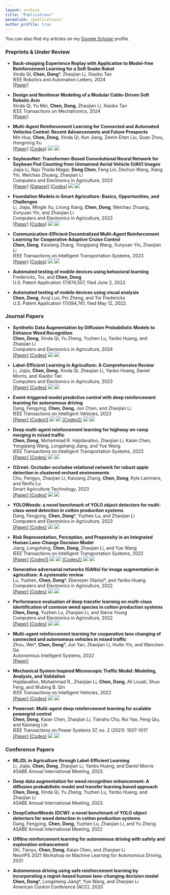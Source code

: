 ```yaml
---
layout: archive
title: "Publications"
permalink: /publications/
author_profile: true
---
```


You can also find my articles on my [Google Scholar](https://scholar.google.com/citations?hl=en&user=dwvTqeUAAAAJ&view_op=list_works&sortby=pubdate) profile.

### Preprints & Under Review
- **Back-stepping Experience Replay with Application to Model-free Reinforcement Learning for a Soft Snake Robot** \
  Xinda Qi, **Chen, Dong***, Zhaojian Li, Xiaobo Tan \
  IEEE Robotics and Automation Letters, 2024 \
  [[Paper]](https://arxiv.org/abs/2401.11372)

- **Design and Nonlinear Modeling of a Modular Cable-Driven Soft Robotic Arm** \
  Xinda Qi, Yu Mei, **Chen, Dong**, Zhaojian Li, Xiaobo Tan \
  IEEE Transactions on Mechatronics, 2024 \
  [[Paper]](https://arxiv.org/abs/2401.06377)

- **Multi-Agent Reinforcement Learning for Connected and Automated Vehicles Control: Recent Advancements and Future Prospects** \
  Min Hua, **Chen, Dong**, Xinda Qi, Kun Jiang, Zemin Eitan Liu, Quan Zhou, Hongming Xu \
  [[Paper]](https://arxiv.org/abs/2312.11084) [[Codes]](https://github.com/huahuaedi/MARL_in_CAV_control_review) ![](https://img.shields.io/github/stars/huahuaedi/MARL_in_CAV_control_review) ![](https://img.shields.io/github/forks/huahuaedi/MARL_in_CAV_control_review)

- **SoybeanNet: Transformer-Based Convolutional Neural Network for Soybean Pod Counting from Unmanned Aerial Vehicle (UAV) Images** \
  Jiajia Li, Raju Thada Magar, **Dong Chen**, Feng Lin, Dechun Wang, Xiang Yin, Weichao Zhuang, Zhaojian Li \
  Computers and Electronics in Agriculture, 2023 \
  [[Paper]](https://arxiv.org/abs/2310.10861)  [[Dataset]](https://www.kaggle.com/datasets/jiajiali/uav-based-soybean-pod-images) [[Codes]](https://github.com/JiajiaLi04/Soybean-Pod-Counting-from-UAV-Images) ![](https://img.shields.io/github/stars/JiajiaLi04/Soybean-Pod-Counting-from-UAV-Images) ![](https://img.shields.io/github/forks/JiajiaLi04/Soybean-Pod-Counting-from-UAV-Images)


- **Foundation Models in Smart Agriculture: Basics, Opportunities, and Challenges** \
  Li, Jiajia, Mingle Xu, Lirong Xiang, **Chen, Dong**, Weichao Zhuang, Xunyuan Yin, and Zhaojian Li \
  Computers and Electronics in Agriculture, 2023 \
  [[Paper]](https://www.sciencedirect.com/science/article/pii/S0168169923008001?dgcid=coauthor) [[Codes]](https://github.com/JiajiaLi04/Agriculture-Foundation-Models) ![](https://img.shields.io/github/stars/JiajiaLi04/Agriculture-Foundation-Models) ![](https://img.shields.io/github/forks/JiajiaLi04/Agriculture-Foundation-Models)
  

- **Communication-Efficient Decentralized Multi-Agent Reinforcement Learning for Cooperative Adaptive Cruise Control** \
 **Chen, Dong**, Kaixiang Zhang, Yongqiang Wang, Xunyuan Yin, Zhaojian Li \
 IEEE Transactions on Intelligent Transportation Systems, 2023 \
 [[Paper]](https://arxiv.org/abs/2308.02345) [[Codes]](https://github.com/DongChen06/MACACC) ![](https://img.shields.io/github/stars/DongChen06/MACACC) ![](https://img.shields.io/github/forks/DongChen06/MACACC)

- **Automated testing of mobile devices using behavioral learning** \
  Fredericks, Tor, and **Chen, Dong** \
  U.S. Patent Application 17/674,557, filed June 2, 2022.
  
- **Automated testing of mobile devices using visual analysis** \
**Chen, Dong**, Anqi Luo, Pei Zheng, and Tor Fredericks \
  U.S. Patent Application 17/094,741, filed May 12, 2022.

### Journal Papers
- **Synthetic Data Augmentation by Diffusion Probabilistic Models to Enhance Weed Recognition**  \
  **Chen, Dong**, Xinda Qi, Yu Zheng, Yuzhen Lu, Yanbo Huang, and Zhaojian Li \
  Computers and Electronics in Agriculture, 2024 \
  [[Paper]](https://www.sciencedirect.com/science/article/abs/pii/S0168169923009055) [[Codes]](https://github.com/DongChen06/DMWeeds) ![](https://img.shields.io/github/stars/DongChen06/DMWeeds) ![](https://img.shields.io/github/forks/DongChen06/DMWeeds)
  
- **Label-Efficient Learning in Agriculture: A Comprehensive Review** \
  Li, Jiajia, **Chen, Dong**, Xinda Qi, Zhaojian Li, Yanbo Huang, Daniel Morris, and Xiaobo Tan \
  Computers and Electronics in Agriculture, 2023 \
  [[Paper]](https://www.sciencedirect.com/science/article/abs/pii/S0168169923008001) [[Codes]](https://github.com/DongChen06/Label-efficient-in-Agriculture) ![](https://img.shields.io/github/stars/DongChen06/Label-efficient-in-Agriculture) ![](https://img.shields.io/github/forks/DongChen06/Label-efficient-in-Agriculture)

-  **Event-triggered model predictive control with deep reinforcement learning for autonomous driving** \
  Dang, Fengying, **Chen, Dong**, Jun Chen, and Zhaojian Li \
  IEEE Transactions on Intelligent Vehicles, 2023 \
  [[Paper]](https://ieeexplore.ieee.org/document/10306336) [[Codes1]](https://github.com/DangFengying/RL-based-event-triggered-MPC) ![](https://img.shields.io/github/stars/DangFengying/RL-based-event-triggered-MPC) ![](https://img.shields.io/github/forks/DangFengying/RL-based-event-triggered-MPC)  [[Codes2]](https://github.com/DangFengying/RL-based-event-triggered-MPC) ![](https://img.shields.io/github/stars/DongChen06/Event-trigger-MPC) ![](https://img.shields.io/github/forks/DongChen06/Event-trigger-MPC)

- **Deep multi-agent reinforcement learning for highway on-ramp merging in mixed traffic** \
  **Chen, Dong**, Mohammad R. Hajidavalloo, Zhaojian Li, Kaian Chen, Yongqiang Wang, Longsheng Jiang, and Yue Wang \
   IEEE Transactions on Intelligent Transportation Systems, 2023 \
   [[Paper]](https://ieeexplore.ieee.org/abstract/document/10159552) [[Codes]](https://github.com/DongChen06/MARL_CAVs)  ![](https://img.shields.io/github/stars/DongChen06/MARL_CAVs)  ![](https://img.shields.io/github/forks/DongChen06/MARL_CAVs)
  
-  **O2rnet: Occluder-occludee relational network for robust apple detection in clustered orchard environments** \
  Chu, Pengyu, Zhaojian Li, Kaixiang Zhang, **Chen, Dong**, Kyle Lammers, and Renfu Lu \
  Smart Agriculture Technology, 2023 \
  [[Paper]](https://www.sciencedirect.com/science/article/pii/S2772375523001132) [[Codes]](https://github.com/pengyuchu/MSUAppleDatasetv2) ![](https://img.shields.io/github/stars/pengyuchu/MSUAppleDatasetv2) ![](https://img.shields.io/github/forks/pengyuchu/MSUAppleDatasetv2)

-  **YOLOWeeds: a novel benchmark of YOLO object detectors for multi-class weed detection in cotton production systems** \
    Dang, Fengying, **Chen, Dong***, Yuzhen Lu, and Zhaojian Li \
    Computers and Electronics in Agriculture, 2023 \
    [[Paper]](https://www.sciencedirect.com/science/article/abs/pii/S0168169923000431) [[Codes]](https://github.com/DongChen06/DCW)  ![](https://img.shields.io/github/stars/DongChen06/DCW) ![](https://img.shields.io/github/forks/DongChen06/DCW)

- **Risk Representation, Perception, and Propensity in an Integrated Human Lane-Change Decision Model** \
  Jiang, Longsheng, **Chen, Dong**, Zhaojian Li, and Yue Wang \
  IEEE Transactions on Intelligent Transportation Systems, 2022 \
  [[Paper]](https://ieeexplore.ieee.org/abstract/document/9901459) [[Codes1]](https://github.com/LongshengJiang/NGSIM-tools) ![](https://img.shields.io/github/stars/LongshengJiang/NGSIM-tools) ![](https://img.shields.io/github/forks/LongshengJiang/NGSIM-tools)  [[Codes2]](https://github.com/LongshengJiang/NGSIM-tools) ![](https://img.shields.io/github/stars/DongChen06/PathTrackingBicycle) ![](https://img.shields.io/github/forks/DongChen06/PathTrackingBicycle)
  
- **Generative adversarial networks (GANs) for image augmentation in agriculture: A systematic review** \
  Lu, Yuzhen, **Chen, Dong***, Ebenezer Olaniyi*, and Yanbo Huang \
  Computers and Electronics in Agriculture, 2022 \
  [[Paper]](https://www.sciencedirect.com/science/article/abs/pii/S0168169922005233) [[Codes]](https://github.com/DongChen06/GANs-Agriculture)  ![](https://img.shields.io/github/stars/DongChen06/GANs-Agriculture) ![](https://img.shields.io/github/forks/DongChen06/GANs-Agriculture)
  
- **Performance evaluation of deep transfer learning on multi-class identification of common weed species in cotton production systems** \
  **Chen, Dong**, Yuzhen Lu, Zhaojian Li, and Sierra Young \
  Computers and Electronics in Agriculture, 2022 \
  [[Paper]](https://www.sciencedirect.com/science/article/abs/pii/S0168169922005233) [[Codes]](https://github.com/DongChen06/CottonWeeds)  ![](https://img.shields.io/github/stars/DongChen06/CottonWeeds) ![](https://img.shields.io/github/forks/DongChen06/CottonWeeds)
  
- **Multi-agent reinforcement learning for cooperative lane changing of connected and autonomous vehicles in mixed traffic** \
  Zhou, Wei*, **Chen, Dong***, Jun Yan, Zhaojian Li, Huilin Yin, and Wanchen Ge \
  Autonomous Intelligent Systems, 2022 \
  [[Paper]](https://link.springer.com/article/10.1007/s43684-022-00023-5) 

-  **Mechanical System Inspired Microscopic Traffic Model: Modeling, Analysis, and Validation**  \
   Hajidavalloo, Mohammad R., Zhaojian Li, **Chen, Dong**, Ali Louati, Shuo Feng, and Wubing B. Qin \
   IEEE Transactions on Intelligent Vehicles, 2022 \
   [[Paper]](https://ieeexplore.ieee.org/abstract/document/9695257) [[Codes]](https://github.com/DongChen06/NGSIM_DATA_PROCESSING)  ![](https://img.shields.io/github/stars/DongChen06/NGSIM_DATA_PROCESSING) ![](https://img.shields.io/github/forks/DongChen06/NGSIM_DATA_PROCESSING)

- **Powernet: Multi-agent deep reinforcement learning for scalable powergrid control** \
  **Chen, Dong**, Kaian Chen, Zhaojian Li, Tianshu Chu, Rui Yao, Feng Qiu, and Kaixiang Lin  \
  IEEE Transactions on Power Systems 37, no. 2 (2021): 1007-1017 \
  [[Paper]](https://ieeexplore.ieee.org/abstract/document/9502564) [[Codes]](https://github.com/DongChen06/PGSIM)   ![](https://img.shields.io/github/stars/DongChen06/PGSIM) ![](https://img.shields.io/github/forks/DongChen06/PGSIM)

### Conference Papers
- **ML/DL in Agriculture through Label-Efficient Learning** \
  Li, Jiajia, **Chen, Dong**, Zhaojian Li, Yanbo Huang, and Daniel Morris  \
  ASABE Annual International Meeting, 2023.
  
- **Deep data augmentation for weed recognition enhancement: A diffusion probabilistic model and transfer learning based approach** \
  **Chen, Dong**, Xinda Qi, Yu Zheng, Yuzhen Lu, Yanbo Huang, and Zhaojian Li \
  ASABE Annual International Meeting, 2023.
  
- **DeepCottonWeeds (DCW): a novel benchmark of YOLO object detectors for weed detection in cotton production systems** \
   Dang, Fengying, **Chen, Dong**, Yuzhen Lu, Zhaojian Li, and Yu Zheng. \
  ASABE Annual International Meeting, 2022

- **Offline reinforcement learning for autonomous driving with safety and exploration enhancement** \
  Shi, Tianyu, **Chen, Dong**, Kaian Chen, and Zhaojian Li \
  NeurIPS 2021 Workshop on Machine Learning for Autonomous Driving, 2021
  
- **Autonomous driving using safe reinforcement learning by incorporating a regret-based human lane-changing decision model** \
  **Chen, Dong***, Longsheng Jiang*, Yue Wang, and Zhaojian Li \
  American Control Conference (ACC), 2020
